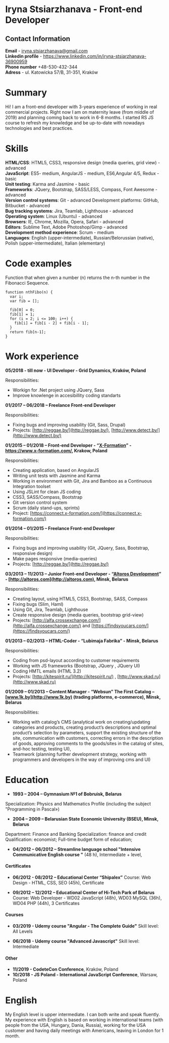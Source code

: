 # Iryna Stsiarzhanava - Front-end Developer


## Contact Information
**Email** - <iryna.stsiarzhanava@gmail.com><br>
**Linkedin profile** - <https://www.linkedin.com/in/iryna-stsiarzhanava-36900959><br>
**Phone number** +48-530-432-344<br>
**Adress** - ul. Katowicka 57/B, 31-351, Kraków<br>


# Summary

Hi! I am a front-end developer with 3-years experience of working in real commercial projects. Right now I am on maternity leave (from middle of 2019) and planning coming back to work in 6-8 months. I started RS JS course to refresh my knowledge and be up-to-date with nowadays technologies and best practices.

# Skills

**HTML/CSS**: HTML5, CSS3, responsive design (media queries, grid view) - advanced  
**JavaScript**: ES5- medium, AngularJS - medium, ES6,Angular 4/5, Redux - basic  
**Unit testing**: Karma and Jasmine - basic  
**Frameworks**: JQuery, Bootstrap, SASS/LESS, Compass, Font Awesome - advanced  
**Version control systems**: Git - advanced Development platforms: GitHub, Bitbucket - advanced  
**Bug tracking systems**: Jira, Teamlab, Lighthouse - advanced  
**Operating system**: Linux (Ubuntu) - advanced  
**Browsers**: IE, Chrome, Mozilla, Opera, Safari - advanced  
**Editors**: Sublime Text, Adobe Photoshop/Gimp - advanced  
**Development method experience**: Scrum - medium  
**Languages**: English (upper-intermediate), Russian/Belorussian (native), Polish (upper-intermediate), Italian (elementary)

# Code examples

Function that when given a number (n) returns the n-th number in the Fibonacci Sequence.
```
function nthFibo(n) {
  var i;
  var fib = [];
  
  fib[0] = 0;
  fib[1] = 1;
  for (i = 2; i <= 100; i++) {
    fib[i] = fib[i - 2] + fib[i - 1];  
  }
  return fib[n-1];
}
```

# Work experience

**05/2018 - till now - UI Developer - Grid Dynamics, Kraków, Poland**

Responsibilities:
- Workign for .Net project using JQuery, Sass
- Improve knowlenge in accesibillity coding standarts 

**01/2017 – 06/2018 – Freelance Front-end Developer**

Responsibilities:
-   Fixing bugs and improving usability (Git, Sass, Drupal)
-   Projects: [http://reggae.by/](http://reggae.by/), [http://www.detect.by/](http://www.detect.by/)
    

**01/2015 – 01/2018 – Front-end Developer - “[X-Formation](http://moikrug.ru/companies/329333032/)” - https://www.x-formation.com/, Krakow, Poland**

Responsibilities:
-   Creating application, based on AngularJS
-   Writing unit tests with Jasmine and Karma    
-   Working in environment with Git, Jira and Bamboo as a Continuous Integration toolset
-   Using JSLint for clean JS coding
-   CSS3, SASS/Compass, Bootstrap
-   Git version control system
-   Scrum (daily stand-ups, sprints)
-   Project: [https://connect.x-formation.com/](https://connect.x-formation.com/)
    

**01/2014 – 01/2015  – Freelance Front-end Developer**

Responsibilities:

-   Fixing bugs and improving usability (Git, JQuery, Sass, Bootstrap, responsive design)
-   Make pages responsive (media-queries)
-   Projects: [http://reggae.by/](http://reggae.by/)
    

**03/2013 – 11/2013 – Junior Front-end Developer - “[Altoros Development](http://moikrug.ru/companies/329333032/)” - [http://altoros.com](http://altoros.com), Minsk, Belarus**

Responsibilities:
-   Creating layout, using HTML5, CSS3, Bootstrap, SASS, Compass
-   Fixing bugs (Slim, Haml) 
-   Using Git, Jira, Teamlab, Lighthouse
-   Create responsive design (media queries, bootstrap grid-view)
-   Projects: [http://alfa.crossexchange.com/](http://alfa.crossexchange.com/) and [https://findsyoucars.com/](https://findsyoucars.com/)
    

**01/2013 – 02/2013 – HTML-Coder - “Lubimaja Fabrika” - Minsk, Belarus**

Responsibilities:
-   Coding from psd-layout according to customer requirements
-   Working with JS frameworks (Bootstrap, JQuery , JQuery UI)
-   Coding HMTL emails (HTML 3.2)
-   Projects: [http://kitespirit.ru/](http://kitespirit.ru/) , [http://www.skad.ru](http://www.skad.ru)
    

  

**01/2009 – 01/2013 – Content Manager - “Websun” The First Catalog – [www.1k.by](http://www.1k.by) (trading platforms, e-commerce), Minsk, Belarus**

Responsibilities:
-   Working with catalog’s CMS (analytical work on creating/updating categories and products, creating product’s descriptions and optimal product’s selection by parameters, support the existing structure of the site, communication with customers, correcting errors in the description of goods, approving comments to the goods/sites in the catalog of sites, and-hoc testing, testing UI),
-   Teamwork (planning further development strategy, working with programmers and developers in the way of improving cms and UI)

# Education

- **1993 – 2004 – Gymnasium №1 of Bobruisk, Belarus**

Specialization: Physics and Mathematics Profile (including the subject "Programming in Pascal»)

- **2004 – 2009 – Belarusian State Economic University (BSEU), Minsk, Belarus**

Department: Finance and Banking
Specialization: finance and credit
Qualification: economist;
Full-time budget form of education;

- **04/2012 – 06/2012 – Streamline language school "Intensive Communicative English course "** (48 h), Intermediate + level,

#### Certificates

- **06/2012 - 08/2012 – Educational Center “Shipalex”**
Course: Web Design - HTML, CSS, SEO (45h), Certificate

- **09/2012 – 12/2012 – Educational Center of Hi-Tech Park of Belarus** 
Course: Web Developer - WD02 JavaScript (48h), WD03 MySQL (36h), WD04 PHP (44h), 3 Certificates

#### Courses

- **03/2019 - Udemy course "Angular - The Complete Guide"**
Skill level: All Levels

- **06/2018 - Udemy course "Advanced Javascript"**
Skill level: Intermediate

#### Other

- **11/2019 - CodeteCon Conference**, Kraków, Poland
- **10/2018 -  JS Poland - International JavaScript Conference**, Warsaw, Poland

# English

My English level is upper intermediate. I can both write and speak fluently. My experience with English is based on working in international teams (with people from the USA, Hungary, Dania, Russia), working for the USA customer and having daily meetings with Americans, leaving in London for 1 month.
